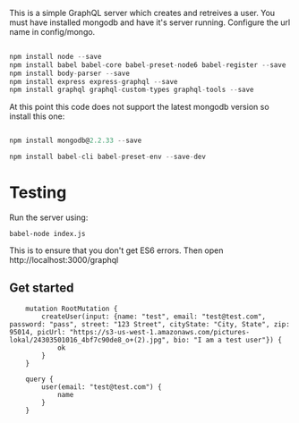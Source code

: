 
This is a simple GraphQL server which creates and retreives a user. You must have installed mongodb and have it's server running. Configure the url name in config/mongo.
```javascript
 
npm install node --save
npm install babel babel-core babel-preset-node6 babel-register --save
npm install body-parser --save
npm install express express-graphql --save
npm install graphql graphql-custom-types graphql-tools --save
```

At this point this code does not support the latest mongodb version so install this one:
```javascript

npm install mongodb@2.2.33 --save

npm install babel-cli babel-preset-env --save-dev
```


# Testing

Run the server using:

```
babel-node index.js
```
This is to ensure that you don't get ES6 errors. Then open http://localhost:3000/graphql

## Get started
```
    mutation RootMutation {
        createUser(input: {name: "test", email: "test@test.com", password: "pass", street: "123 Street", cityState: "City, State", zip: 95014, picUrl: "https://s3-us-west-1.amazonaws.com/pictures-lokal/24303501016_4bf7c90de8_o+(2).jpg", bio: "I am a test user"}) {
            ok
        }   
    }

    query {
        user(email: "test@test.com") {
            name
        }
    }

```